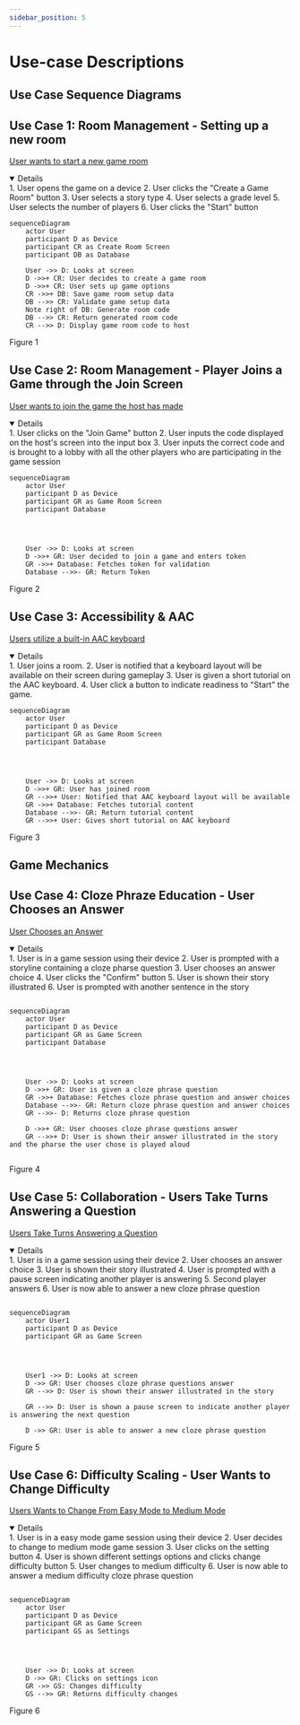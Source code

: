 ```yaml
---
sidebar_position: 5
---
```


# Use-case Descriptions


## Use Case Sequence Diagrams

## Use Case 1: Room Management - Setting up a new room

[User wants to start a new game room](../requirements/use-case-descriptions.md#user-wants-to-start-a-new-game-room)

<details open="True">
1. User opens the game on a device
2. User clicks the "Create a Game Room" button
3. User selects a story type
4. User selects a grade level
5. User selects the number of players
6. User clicks the "Start" button
</details>

```mermaid
sequenceDiagram
    actor User
    participant D as Device
    participant CR as Create Room Screen
    participant DB as Database

    User ->> D: Looks at screen
    D ->>+ CR: User decides to create a game room
    D ->>+ CR: User sets up game options
    CR ->>+ DB: Save game room setup data
    DB -->> CR: Validate game setup data
    Note right of DB: Generate room code
    DB -->> CR: Return generated room code
    CR -->> D: Display game room code to host
```
Figure 1

## Use Case 2: Room Management - Player Joins a Game through the Join Screen

[User wants to join the game the host has made](../requirements/use-case-descriptions.md#user-wants-to-join-the-game-the-host-has-made)

<details open="True">
1. User clicks on the "Join Game" button
2. User inputs the code displayed on the host's screen into the input box
3. User inputs the correct code and is brought to a lobby with all the other players who are participating in the game session
</details>

```mermaid
sequenceDiagram 
    actor User
    participant D as Device
    participant GR as Game Room Screen
    participant Database




    User ->> D: Looks at screen 
    D ->>+ GR: User decided to join a game and enters token
    GR ->>+ Database: Fetches token for validation
    Database -->>- GR: Return Token
```    
Figure 2
## Use Case 3: Accessibility & AAC

[Users utilize a built-in AAC keyboard](../requirements/use-case-descriptions.md#users-utilize-a-built-in-aac-keyboard)

<details open="True">
1. User joins a room.
2. User is notified that a keyboard layout will be available on their screen during gameplay
3. User is given a short tutorial on the AAC keyboard.
4. User click a button to indicate readiness to "Start" the game.
</details>

```mermaid
sequenceDiagram 
    actor User
    participant D as Device
    participant GR as Game Room Screen
    participant Database




    User ->> D: Looks at screen 
    D ->>+ GR: User has joined room
    GR -->>+ User: Notified that AAC keyboard layout will be available 
    GR ->>+ Database: Fetches tutorial content
    Database -->>- GR: Return tutorial content
    GR -->>+ User: Gives short tutorial on AAC keyboard 
```
Figure 3
## Game Mechanics

## Use Case 4: Cloze Phraze Education - User Chooses an Answer

[User Chooses an Answer](../requirements/use-case-descriptions.md#user-chooses-an-answer)

<details open="True">
1. User is in a game session using their device
2. User is prompted with a storyline containing a cloze pharse question
3. User chooses an answer choice
4. User clicks the "Confirm" button
5. User is shown their story illustrated
6. User is prompted with another sentence in the story 
</details>

```mermaid

sequenceDiagram 
    actor User
    participant D as Device
    participant GR as Game Screen
    participant Database




    User ->> D: Looks at screen 
    D ->>+ GR: User is given a cloze phrase question
    GR ->>+ Database: Fetches cloze phrase question and answer choices
    Database -->>- GR: Return cloze phrase question and answer choices
    GR -->>- D: Returns cloze phrase question

    D ->>+ GR: User chooses cloze phrase questions answer 
    GR -->>+ D: User is shown their answer illustrated in the story and the pharse the user chose is played aloud 
  

```
Figure 4
## Use Case 5: Collaboration - Users Take Turns Answering a Question

[Users Take Turns Answering a Question](../requirements/use-case-descriptions.md#users-take-turns-answering-a-question)

<details open="True">
1. User is in a game session using their device
2. User chooses an answer choice
3. User is shown their story illustrated
4. User is prompted with a pause screen indicating another player is answering 
5. Second player answers 
6. User is now able to answer a new cloze phrase question
</details>

```mermaid

sequenceDiagram 
    actor User1
    participant D as Device
    participant GR as Game Screen




    User1 ->> D: Looks at screen
    D ->> GR: User chooses cloze phrase questions answer 
    GR -->> D: User is shown their answer illustrated in the story

    GR -->> D: User is shown a pause screen to indicate another player is answering the next question

    D ->> GR: User is able to answer a new cloze phrase question

```
Figure 5
## Use Case 6: Difficulty Scaling - User Wants to Change Difficulty

[Users Wants to Change From Easy Mode to Medium Mode](../requirements/use-case-descriptions.md#users-wants-to-change-from-easy-mode-to-medium-mode)

<details open="True">
1. User is in a easy mode game session using their device
2. User decides to change to medium mode game session
3. User clicks on the setting button
4. User is shown different settings options and clicks change difficulty button 
5. User changes to medium difficulty 
6. User is now able to answer a medium difficulty cloze phrase question
</details>

```mermaid

sequenceDiagram 
    actor User
    participant D as Device
    participant GR as Game Screen
    participant GS as Settings




    User ->> D: Looks at screen
    D ->> GR: Clicks on settings icon
    GR ->> GS: Changes difficulty
    GS -->> GR: Returns difficulty changes 

```
Figure 6
